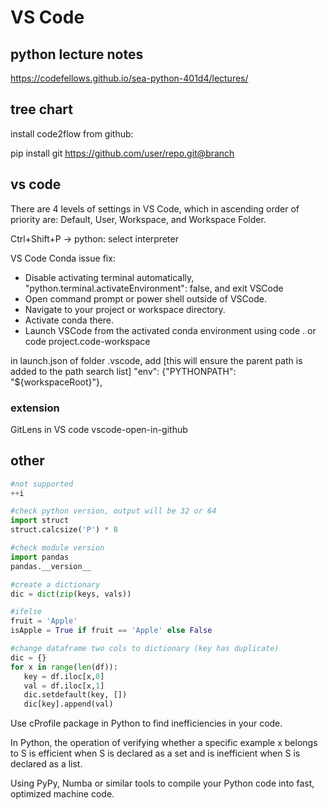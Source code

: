 # VS Code

## python lecture notes
https://codefellows.github.io/sea-python-401d4/lectures/

## tree chart
install code2flow from github:

pip install git https://github.com/user/repo.git@branch

## vs code
There are 4 levels of settings in VS Code, which in ascending order of priority are: Default, User, Workspace, and Workspace Folder. 

  Ctrl+Shift+P -> python: select interpreter

VS Code Conda issue fix:
  - Disable activating terminal automatically, "python.terminal.activateEnvironment": false, and exit VSCode
  - Open command prompt or power shell outside of VSCode.
  - Navigate to your project or workspace directory.
  - Activate conda there.
  - Launch VSCode from the activated conda environment using code . or code project.code-workspace

in launch.json of folder .vscode, add [this will ensure the parent path is added to the path search list]
  "env": {"PYTHONPATH": "${workspaceRoot}"},
  
### extension
GitLens in VS code
vscode-open-in-github

## other

```python
#not supported
++i

#check python version, output will be 32 or 64
import struct
struct.calcsize('P') * 8

#check module version
import pandas
pandas.__version__

#create a dictionary
dic = dict(zip(keys, vals))

#ifelse
fruit = 'Apple'
isApple = True if fruit == 'Apple' else False

#change dataframe two cols to dictionary (key has duplicate)
dic = {}
for x in range(len(df)):
   key = df.iloc[x,0]
   val = df.iloc[x,1]
   dic.setdefault(key, [])
   dic[key].append(val)
```

Use cProfile package in Python to find inefficiencies in your code.

In Python, the operation of verifying whether a specific example x belongs to S is efficient when S is declared as a set and is inefficient when S is declared as a list.

Using PyPy, Numba or similar tools to compile your Python code into fast, optimized machine code.
